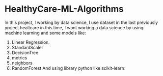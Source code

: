 # HealthyCare-ML-Algorithms
In this project, I working by data science, I use dataset in the last previously project healtcare in this time, I want working a data science by using machine learning and some models like:
1) Linear Regression.
2) StandardScaler
3) DecisionTree
4) metrics
5) neighbors
6) RandomForest
And using library python like scikit-learn.
